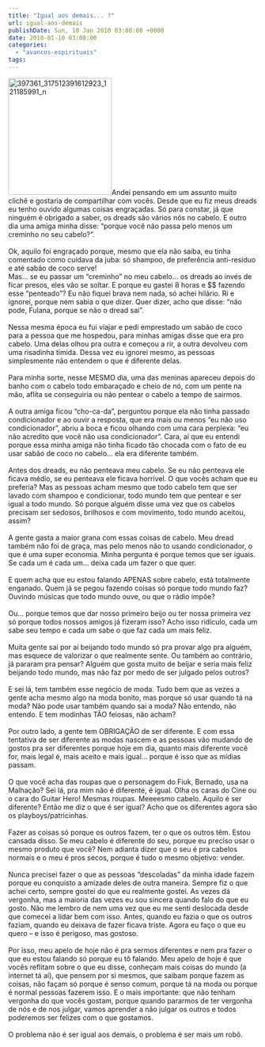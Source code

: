 ```yaml
---
title: "Igual aos demais... ?"
url: igual-aos-demais
publishDate: Sun, 10 Jan 2010 03:08:00 +0000
date: 2010-01-10 03:08:00
categories: 
  - "avancos-espirituais"
tags: 
---
```

<div>
<div class="_45m_ _2vxa" data-block="true" data-offset-key="dtht6-0-0"><span data-offset-key="dtht6-0-0"><span data-text="true"><img class="alignleft  wp-image-3628" src="http://www.gabi.blog.br/wp-content/uploads/2010/01/397361_317512391612923_121185991_n.jpg" alt="397361_317512391612923_121185991_n" width="209" height="236" />Andei pensando em um assunto muito clichê e gostaria de compartilhar com vocês. Desde que eu fiz meus dreads eu tenho ouvido algumas coisas engraçadas. </span></span><span data-offset-key="6hht7-0-0"><span data-text="true">Só para constar, já que ninguém é obrigado a saber, os dreads são vários nós no cabelo. E outro dia uma amiga minha disse: “porque você não passa pelo menos um creminho no seu cabelo?”.</span></span></div>
<div class="_45m_ _2vxa" data-block="true" data-offset-key="fujuf-0-0"><span data-offset-key="fujuf-0-0"> </span></div>
<div class="_45m_ _2vxa" data-block="true" data-offset-key="84rnt-0-0"><span data-offset-key="84rnt-0-0"><span data-text="true">Ok, aquilo foi engraçado porque, mesmo que ela não saiba, eu tinha comentado como cuidava da juba: só shampoo, de preferência anti-resíduo e até sabão de coco serve!</span></span></div>
<div class="_45m_ _2vxa" data-block="true" data-offset-key="6absn-0-0"></div>
<div class="_45m_ _2vxa" data-block="true" data-offset-key="9krvq-0-0"><span data-offset-key="9krvq-0-0"><span data-text="true">Mas… se eu passar um “creminho” no meu cabelo… os dreads ao invés de ficar presos, eles vão se soltar. E porque eu gastei 8 horas e $$ fazendo esse “penteado”? Eu não fiquei brava nem nada, só achei hilário. Ri e ignorei, porque nem sabia o que dizer. Quer dizer, acho que disse: “não pode, Fulana, porque se não o dread sai”.</span></span></div>
<div class="_45m_ _2vxa" data-block="true" data-offset-key="3vh1o-0-0"><span data-offset-key="3vh1o-0-0"> </span></div>
<div class="_45m_ _2vxa" data-block="true" data-offset-key="tg1b-0-0"><span data-offset-key="tg1b-0-0"><span data-text="true">Nessa mesma época eu fui viajar e pedi emprestado um sabão de coco para a pessoa que me hospedou, para minhas amigas disse que era pro cabelo. Uma delas olhou pra outra e começou a rir, a outra devolveu com uma risadinha tímida. Dessa vez eu ignorei mesmo, as pessoas simplesmente não entendem o que é diferente delas.</span></span></div>
<div class="_45m_ _2vxa" data-block="true" data-offset-key="eg2pv-0-0"><span data-offset-key="eg2pv-0-0"> </span></div>
<div class="_45m_ _2vxa" data-block="true" data-offset-key="bli6e-0-0"><span data-offset-key="bli6e-0-0"><span data-text="true">Para minha sorte, nesse MESMO dia, uma das meninas apareceu depois do banho com o cabelo todo embaraçado e cheio de nó, com um pente na mão, aflita se conseguiria ou não pentear o cabelo a tempo de sairmos.</span></span></div>
<div class="_45m_ _2vxa" data-block="true" data-offset-key="33hl1-0-0"><span data-offset-key="33hl1-0-0"> </span></div>
<div class="_45m_ _2vxa" data-block="true" data-offset-key="bktv0-0-0"><span data-offset-key="bktv0-0-0"><span data-text="true">A outra amiga ficou “cho-ca-da”, perguntou porque ela não tinha passado condicionador e ao ouvir a resposta, que era mais ou menos “eu não uso condicionador”, abriu a boca e ficou olhando com uma cara perplexa: “eu não acredito que você não usa condicionador”. Cara, aí que eu entendi porque essa minha amiga não tinha ficado tão chocada com o fato de eu usar sabão de coco no cabelo… ela era diferente também.</span></span></div>
<div class="_45m_ _2vxa" data-block="true" data-offset-key="77tl0-0-0"><span data-offset-key="77tl0-0-0"> </span></div>
<div class="_45m_ _2vxa" data-block="true" data-offset-key="4k042-0-0"><span data-offset-key="4k042-0-0"><span data-text="true">Antes dos dreads, eu não penteava meu cabelo. Se eu não penteava ele ficava médio, se eu penteava ele ficava horrível. O que vocês acham que eu preferia? Mas as pessoas acham mesmo que todo cabelo tem que ser lavado com shampoo e condicionar, todo mundo tem que pentear e ser igual a todo mundo. Só porque alguém disse uma vez que os cabelos precisam ser sedosos, brilhosos e com movimento, todo mundo aceitou, assim?</span></span></div>
<div class="_45m_ _2vxa" data-block="true" data-offset-key="enpsi-0-0"><span data-offset-key="enpsi-0-0"> </span></div>
<div class="_45m_ _2vxa" data-block="true" data-offset-key="9n7ce-0-0"><span data-offset-key="9n7ce-0-0"><span data-text="true">A gente gasta a maior grana com essas coisas de cabelo. Meu dread também não foi de graça, mas pelo menos não to usando condicionador, o que é uma super economia. Minha pergunta é porque temos que ser iguais. Se cada um é cada um… deixa cada um fazer o que quer.</span></span></div>
<div class="_45m_ _2vxa" data-block="true" data-offset-key="a4m2r-0-0"><span data-offset-key="a4m2r-0-0"> </span></div>
<div class="_45m_ _2vxa" data-block="true" data-offset-key="8rn9r-0-0"><span data-offset-key="8rn9r-0-0"><span data-text="true">E quem acha que eu estou falando APENAS sobre cabelo, está totalmente enganado. Quem já se pegou fazendo coisas só porque todo mundo faz? Ouvindo músicas que todo mundo ouve, ou que o rádio impõe?</span></span></div>
<div class="_45m_ _2vxa" data-block="true" data-offset-key="19qo4-0-0"><span data-offset-key="19qo4-0-0"> </span></div>
<div class="_45m_ _2vxa" data-block="true" data-offset-key="6kls3-0-0"><span data-offset-key="6kls3-0-0"><span data-text="true">Ou… porque temos que dar nosso primeiro beijo ou ter nossa primeira vez só porque todos nossos amigos já fizeram isso? Acho isso ridículo, cada um sabe seu tempo e cada um sabe o que faz cada um mais feliz.</span></span></div>
<div class="_45m_ _2vxa" data-block="true" data-offset-key="828uu-0-0"><span data-offset-key="828uu-0-0"> </span></div>
<div class="_45m_ _2vxa" data-block="true" data-offset-key="2oiv8-0-0"><span data-offset-key="2oiv8-0-0"><span data-text="true">Muita gente sai por aí beijando todo mundo só pra provar algo pra alguém, mas esquece de valorizar o que realmente sente. Ou também ao contrário, já pararam pra pensar? Alguém que gosta muito de beijar e seria mais feliz beijando todo mundo, mas não faz por medo de ser julgado pelos outros?</span></span></div>
<div class="_45m_ _2vxa" data-block="true" data-offset-key="arg98-0-0"><span data-offset-key="arg98-0-0"> </span></div>
<div class="_45m_ _2vxa" data-block="true" data-offset-key="7m7ea-0-0"><span data-offset-key="7m7ea-0-0"><span data-text="true">E sei lá, tem também esse negócio de moda. Tudo bem que as vezes a gente acha mesmo algo na moda bonito, mas porque só usar quando tá na moda? Não pode usar também quando sai a moda? Não entendo, não entendo. E tem modinhas TÃO feiosas, não acham?</span></span></div>
<div class="_45m_ _2vxa" data-block="true" data-offset-key="8gva-0-0"><span data-offset-key="8gva-0-0"> </span></div>
<div class="_45m_ _2vxa" data-block="true" data-offset-key="4ha9n-0-0"><span data-offset-key="4ha9n-0-0"><span data-text="true">Por outro lado, a gente tem OBRIGAÇÃO de ser diferente. E com essa tentativa de ser diferente as modas nascem e as pessoas vão mudando de gostos pra ser diferentes porque hoje em dia, quanto mais diferente você for, mais legal é, mais aceito e mais igual… porque é isso que as mídias passam.</span></span></div>
<div class="_45m_ _2vxa" data-block="true" data-offset-key="6vih6-0-0"><span data-offset-key="6vih6-0-0"> </span></div>
<div class="_45m_ _2vxa" data-block="true" data-offset-key="5hi94-0-0"><span data-offset-key="5hi94-0-0"><span data-text="true">O que você acha das roupas que o personagem do Fiuk, Bernado, usa na Malhação? Sei lá, pra mim não é diferente, é igual. Olha os caras do Cine ou o cara do Guitar Hero! Mesmas roupas. Meeeesmo cabelo. Aquilo é ser diferente? Então me diz o que é ser igual? Acho que os diferentes agora são os playboys/patricinhas.</span></span></div>
<div class="_45m_ _2vxa" data-block="true" data-offset-key="9klba-0-0"><span data-offset-key="9klba-0-0"> </span></div>
<div class="_45m_ _2vxa" data-block="true" data-offset-key="d6eon-0-0"><span data-offset-key="d6eon-0-0"><span data-text="true">Fazer as coisas só porque os outros fazem, ter o que os outros têm. Estou cansada disso. Se meu cabelo é diferente do seu, porque eu preciso usar o mesmo produto que você? Nem adianta dizer que o seu é pra cabelos normais e o meu é pros secos, porque é tudo o mesmo objetivo: vender.</span></span></div>
<div class="_45m_ _2vxa" data-block="true" data-offset-key="vjo0-0-0"><span data-offset-key="vjo0-0-0"> </span></div>
<div class="_45m_ _2vxa" data-block="true" data-offset-key="9u3tb-0-0"><span data-offset-key="9u3tb-0-0"><span data-text="true">Nunca precisei fazer o que as pessoas “descoladas” da minha idade fazem porque eu conquisto a amizade deles de outra maneira. Sempre fiz o que achei certo, sempre gostei do que eu realmente gostei. As vezes dá vergonha, mas a maioria das vezes eu sou sincera quando falo do que eu gosto. Não me lembro de nem uma vez que eu me senti deslocada desde que comecei a lidar bem com isso. Antes, quando eu fazia o que os outros faziam, quando eu deixava de fazer ficava triste. Agora eu faço o que eu quero – e isso é perigoso, mas gostoso.</span></span></div>
<div class="_45m_ _2vxa" data-block="true" data-offset-key="1q1sk-0-0"><span data-offset-key="1q1sk-0-0"> </span></div>
<div class="_45m_ _2vxa" data-block="true" data-offset-key="7gc55-0-0"><span data-offset-key="7gc55-0-0"><span data-text="true">Por isso, meu apelo de hoje não é pra sermos diferentes e nem pra fazer o que eu estou falando só porque eu tô falando. Meu apelo de hoje é que vocês reflitam sobre o que eu disse, conheçam mais coisas do mundo (a internet tá aí), que pensem por si mesmos, que saibam porque fazem as coisas, não façam só porque é senso comum, porque tá na moda ou porque é normal pessoas fazerem isso. E o mais importante: que não tenham vergonha do que vocês gostam, porque quando pararmos de ter vergonha de nós e de nos julgar, vamos aprender a não julgar os outros e todos poderemos ser felizes com o que gostamos.</span></span></div>
<div class="_45m_ _2vxa" data-block="true" data-offset-key="b8614-0-0"><span data-offset-key="b8614-0-0"> </span></div>
<div class="_45m_ _2vxa" data-block="true" data-offset-key="7div8-0-0"><span data-offset-key="7div8-0-0"><span data-text="true">O problema não é ser igual aos demais, o problema é ser mais um robô.</span></span></div>
</div>
&nbsp;
